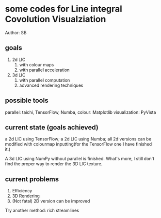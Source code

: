 # some codes for Line integral Covolution Visualziation
Author: SB

## goals
1. 2d LIC 
   1. with colour maps
   2. with parallel acceleration
2. 3d LIC 
   1. with parallel computation
   2. advanced rendering techniques
   
## possible tools
parallel: taichi, TensorFlow, Numba, 
colour: Matplotlib
visualization: PyVista 

## current state (goals achieved)
a 2d LIC using TensorFlow; a 2d LIC using Numba;
all 2d versions can be modified with colourmap inputting(for the TensorFlow one I have finished it.)

A 3d LIC using NumPy without parallel is finished. What's more, I still don't find the proper way to render the 3D LIC texture.

## current problems
1. Efficiency
2. 3D Rendering 
3. (Not fatal) 2D version can be improved

Try another method: rich streamlines 